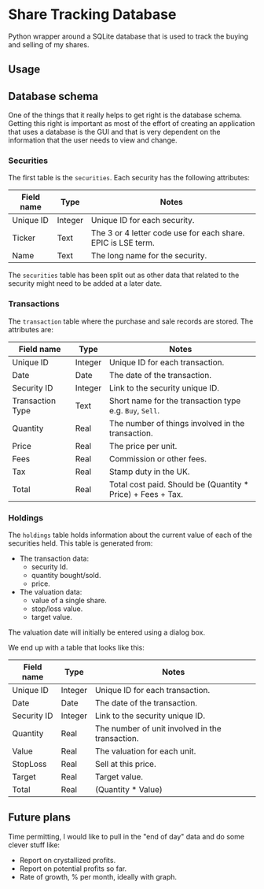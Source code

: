 # Share Tracking Database

Python wrapper around a SQLite database that is used to track the buying and
selling of my shares.

## Usage


## Database schema

One of the things that it really helps to get right is the database schema.
Getting this right is important as most of the effort of creating an
application that uses a database is the GUI and that is very dependent on the
information that the user needs to view and change.

### Securities

The first table is the `securities`.  Each security has the following
attributes:

| Field name | Type | Notes |
|---|---|---|
| Unique ID | Integer | Unique ID for each security. |
| Ticker | Text | The 3 or 4 letter code use for each share. EPIC is LSE term. |
| Name | Text | The long name for the security. |

The `securities` table has been split out as other data that related to the
security might need to be added at a later date.

### Transactions

The `transaction` table where the purchase and sale records are stored.  The
attributes are:

| Field name | Type | Notes |
|---|---|---|
| Unique ID | Integer | Unique ID for each transaction. |
| Date | Date | The date of the transaction. |
| Security ID | Integer | Link to the security unique ID. |
| Transaction Type | Text | Short name for the transaction type e.g. `Buy`, `Sell`.|
| Quantity | Real | The number of things involved in the transaction.|
| Price | Real | The price per unit. |
| Fees | Real | Commission or other fees. |
| Tax | Real | Stamp duty in the UK. |
| Total | Real | Total cost paid.  Should be (Quantity * Price) + Fees + Tax. |

### Holdings

The `holdings` table holds information about the current value of each of the
securities held.  This table is generated from:

* The transaction data:
    * security Id.
    * quantity bought/sold.
    * price.
* The valuation data:
    * value of a single share.
    * stop/loss value.
    * target value.

The valuation date will initially be entered using a dialog box.

We end up with a table that looks like this:

| Field name | Type | Notes |
|---|---|---|
| Unique ID | Integer | Unique ID for each transaction. |
| Date | Date | The date of the transaction. |
| Security ID | Integer | Link to the security unique ID. |
| Quantity | Real | The number of unit involved in the transaction.|
| Value | Real | The valuation for each unit. |
| StopLoss | Real | Sell at this price. |
| Target | Real | Target value. |
| Total | Real | (Quantity * Value) |


## Future plans

Time permitting, I would like to pull in the "end of day" data and do some
clever stuff like:
- Report on crystallized profits.
- Report on potential profits so far.
- Rate of growth, % per month, ideally with graph.
